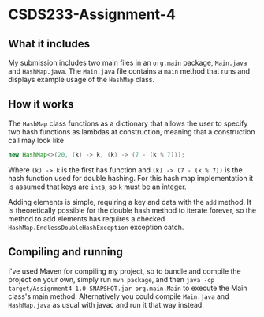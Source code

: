 # CSDS233-Assignment-4

## What it includes

My submission includes two main files in an `org.main` package, `Main.java` and `HashMap.java`. The `Main.java` file contains a `main` method that runs and displays example usage of the `HashMap` class. 

## How it works

The `HashMap` class functions as a dictionary that allows the user to specify two hash functions as lambdas at construction, meaning that a construction call may look like

```java
new HashMap<>(20, (k) -> k, (k) -> (7 - (k % 7)));
```

Where `(k) -> k` is the first has function and `(k) -> (7 - (k % 7))` is the hash function used for double hashing. For this hash map implementation it is assumed that keys are `int`s, so `k` must be an integer. 

Adding elements is simple, requiring a key and data with the `add` method. It is theoretically possible for the double hash method to iterate forever, so the method to add elements has requires a checked `HashMap.EndlessDoubleHashException` exception catch.

## Compiling and running

I've used Maven for compiling my project, so to bundle and compile the project on your own, simply run `mvn package`, and then `java -cp target/Assignment4-1.0-SNAPSHOT.jar org.main.Main` to execute the Main class's main method. Alternatively you could compile `Main.java` and `HashMap.java` as usual with javac and run it that way instead.

